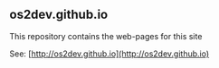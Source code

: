 ## os2dev.github.io

This repository contains the web-pages for this site

See: [http://os2dev.github.io](http://os2dev.github.io)
